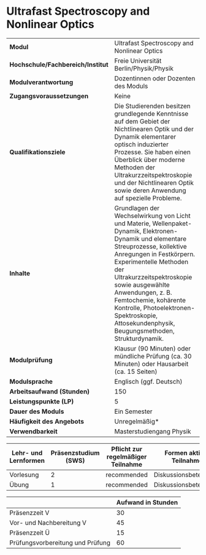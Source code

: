 # Ultrafast Spectroscopy and Nonlinear Optics
|                                    |   |
|------------------------------------|---|
|**Modul**                           | Ultrafast Spectroscopy and Nonlinear Optics |
|**Hochschule/Fachbereich/Institut** | Freie Universität Berlin/Physik/Physik |
|**Modulverantwortung**              | Dozentinnen oder Dozenten des Moduls |
|**Zugangsvoraussetzungen**          | Keine |
|**Qualifikationsziele**             | Die Studierenden besitzen grundlegende Kenntnisse auf dem Gebiet der Nichtlinearen Optik und der Dynamik elementarer optisch induzierter Prozesse. Sie haben einen Überblick über moderne Methoden der Ultrakurzzeitspektroskopie und der Nichtlinearen Optik sowie deren Anwendung auf spezielle Probleme. |
|**Inhalte**                         | Grundlagen der Wechselwirkung von Licht und Materie, Wellenpaket-Dynamik, Elektronen-Dynamik und elementare Streuprozesse, kollektive Anregungen in Festkörpern. Experimentelle Methoden der Ultrakurzzeitspektroskopie sowie ausgewählte Anwendungen, z. B. Femtochemie, kohärente Kontrolle, Photoelektronen-Spektroskopie, Attosekundenphysik, Beugungsmethoden, Strukturdynamik. |
|**Modulprüfung**                    | Klausur (90 Minuten) oder mündliche Prüfung (ca. 30 Minuten) oder Hausarbeit (ca. 15 Seiten) |
|**Modulsprache**                    | Englisch (ggf. Deutsch) |
|**Arbeitsaufwand (Stunden)**        | 150 |
|**Leistungspunkte (LP)**            | 5 |
|**Dauer des Moduls**                | Ein Semester |
|**Häufigkeit des Angebots**         | Unregelmäßig* |
|**Verwendbarkeit**                  | Masterstudiengang Physik |

| Lehr- und Lernformen | Präsenzstudium <br> (SWS) | Pflicht zur regelmäßiger Teilnahme | Formen aktiver Teilnahme |
| ---------------------|---------------------------|------------------------------------|------------------------- |
| Vorlesung            | 2                         | recommended                        | Diskussionsbeteiligung   |
| Übung                | 1                         | recommended                        | Diskussionsbeteiligung   |

|   | Aufwand in Stunden |
| - |--------------------|
| Präsenzzeit V                            | 30    |
| Vor- und Nachbereitung V                 | 45    |
| Präsenzzeit Ü                            | 15    |
| Prüfungsvorbereitung und Prüfung         | 60    |
